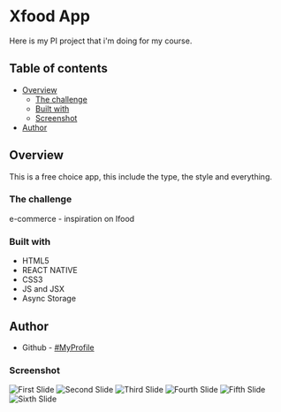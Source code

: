 # Xfood App

Here is my PI project that i'm doing for my course.

## Table of contents

- [Overview](#overview)
  - [The challenge](#the-challenge)
  - [Built with](#built-with)
  - [Screenshot](#Screenshot)
- [Author](#author)

## Overview
This is a free choice app, this include the type, the style and everything.
### The challenge

e-commerce - inspiration on Ifood

### Built with

- HTML5
- REACT NATIVE
- CSS3
- JS and JSX
- Async Storage

## Author

- Github - [#MyProfile](https://github.com/AlanDavid-007/X-food/)

### Screenshot

![First Slide](./XFOOD\src\assets/boas-vindas.png)
![Second Slide](./XFOOD\src\assets/home.png)
![Third Slide](./XFOOD\src\assets/details.png)
![Fourth Slide](./XFOOD\src\assets/breve.png)
![Fifth Slide](./XFOOD\src\assets/favoritos.png)
![Sixth Slide](./XFOOD\src\assets/carrinho.png)
